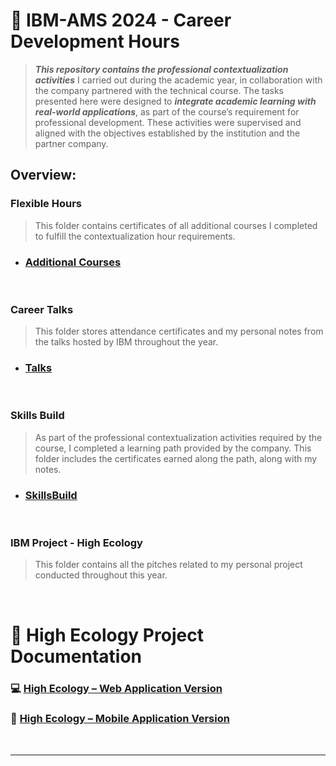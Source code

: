 # 💼 IBM-AMS 2024 - Career Development Hours

> _**This repository contains the professional contextualization activities**_ I carried out during the academic year, in collaboration with the company partnered with the technical course.
> The tasks presented here were designed to _**integrate academic learning with real-world applications**_, as part of the course’s requirement for professional development.
> These activities were supervised and aligned with the objectives established by the institution and the partner company.

<!-- ATIVIDADES REALIZADAS DURANTE ESSE ANO ACADÊMICO ⬇️ -->

## Overview:

### Flexible Hours
> This folder contains certificates of all additional courses I completed to fulfill the contextualization hour requirements.
- ### [Additional Courses](https://github.com/RgoSL/PortfolioAMS2024-2DS/tree/main/Horas%20Flexiveis) <!-- ⬅️ LINK DA ATIVIDADE MENCIONADA -->
<br>

### Career Talks
> This folder stores attendance certificates and my personal notes from the talks hosted by IBM throughout the year.
- ### [Talks](https://github.com/RgoSL/PortfolioAMS2024-2DS/tree/main/Palestras) <!-- ⬅️ LINK DA ATIVIDADE MENCIONADA -->
<br>

### Skills Build
> As part of the professional contextualization activities required by the course, I completed a learning path provided by the company. This folder includes the certificates earned along the path, along with my notes.
- ### [SkillsBuild](https://github.com/RgoSL/PortfolioAMS2024-2DS/tree/main/SkillsBuild) <!-- ⬅️ LINK DA ATIVIDADE MENCIONADA -->
<br>

### IBM Project - High Ecology
> This folder contains all the pitches related to my personal project conducted throughout this year.
<br>

# 📌 High Ecology Project Documentation

### 💻 [ High Ecology – Web Application  Version](https://github.com/RgoSL/High_Ecology)
### 📱 [ High Ecology – Mobile Application Version](https://github.com/RgoSL/HighEcology_MobileVersion)

<br>

---
